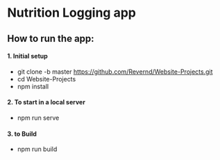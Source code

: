 # Nutrition Logging app

## How to run the app:

#### 1. Initial setup

- git clone -b master https://github.com/Revernd/Website-Projects.git
- cd Website-Projects
- npm install

#### 2. To start in a local server

-  npm run serve

#### 3. to Build

- npm run build


